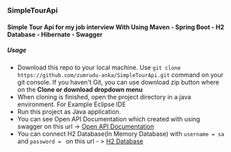 <h3>SimpleTourApi</h3>

<h4>Simple Tour Api for my job interview With Using Maven - Spring Boot - H2 Database - Hibernate - Swagger</h4>

<h5>Usage</h5>

<ul>
  <li>Download this repo to your local machine. Use <code>git clone https://github.com/zumrudu-anka/SimpleTourApi.git</code> command on your git console. If you haven't Git, you can use download zip button where on the <b>Clone or download dropdown menu</b></li>
  <li>When cloning is finished, open the project directory in a java environment. For Example Eclipse IDE</li>
  <li>Run this project as Java application.</li>
  <li>You can see Open API Documentation which created with using swagger on this url -> <a href="http://localhost:8080/swagger-ui.html">Open API Documentation</a></li>
  <li>You can connect H2 Database(In Memory Database) with <code>username = sa</code> and <code>password = </code> on this url - > <a href = "http://localhost:8080/h2-console">H2 Database</a></li>
</ul>
